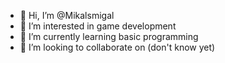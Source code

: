 - 👋 Hi, I’m @Mikalsmigal
- 👀 I’m interested in game development
- 🌱 I’m currently learning basic programming
- 💞️ I’m looking to collaborate on (don't know yet)
